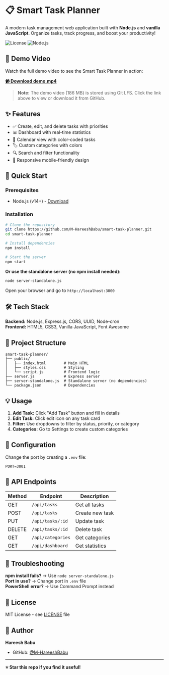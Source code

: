 # 📋 Smart Task Planner

A modern task management web application built with **Node.js** and **vanilla JavaScript**. Organize tasks, track progress, and boost your productivity!

![License](https://img.shields.io/badge/license-MIT-blue.svg)
![Node.js](https://img.shields.io/badge/node-%3E%3D14.0.0-green.svg)

## 🎥 Demo Video

Watch the full demo video to see the Smart Task Planner in action:

[**📹 Download demo.mp4**](demo.mp4)

> **Note:** The demo video (186 MB) is stored using Git LFS. Click the link above to view or download it from GitHub.

## ✨ Features

- ✅ Create, edit, and delete tasks with priorities
- 📊 Dashboard with real-time statistics
- 📅 Calendar view with color-coded tasks
- 🏷️ Custom categories with colors
- 🔍 Search and filter functionality
- 📱 Responsive mobile-friendly design

## 🚀 Quick Start

### Prerequisites
- Node.js (v14+) - [Download](https://nodejs.org/)

### Installation

```bash
# Clone the repository
git clone https://github.com/M-HareeshBabu/smart-task-planner.git
cd smart-task-planner

# Install dependencies
npm install

# Start the server
npm start
```

**Or use the standalone server (no npm install needed):**
```bash
node server-standalone.js
```

Open your browser and go to `http://localhost:3000`

## 🛠️ Tech Stack

**Backend:** Node.js, Express.js, CORS, UUID, Node-cron  
**Frontend:** HTML5, CSS3, Vanilla JavaScript, Font Awesome

## 📁 Project Structure

```
smart-task-planner/
├── public/
│   ├── index.html        # Main HTML
│   ├── styles.css        # Styling
│   └── script.js         # Frontend logic
├── server.js             # Express server
├── server-standalone.js  # Standalone server (no dependencies)
└── package.json          # Dependencies
```

## 💡 Usage

1. **Add Task:** Click "Add Task" button and fill in details
2. **Edit Task:** Click edit icon on any task card
3. **Filter:** Use dropdowns to filter by status, priority, or category
4. **Categories:** Go to Settings to create custom categories

## 🔧 Configuration

Change the port by creating a `.env` file:
```env
PORT=3001
```

## 📡 API Endpoints

| Method | Endpoint | Description |
|--------|----------|-------------|
| GET | `/api/tasks` | Get all tasks |
| POST | `/api/tasks` | Create new task |
| PUT | `/api/tasks/:id` | Update task |
| DELETE | `/api/tasks/:id` | Delete task |
| GET | `/api/categories` | Get categories |
| GET | `/api/dashboard` | Get statistics |

## 🐛 Troubleshooting

**npm install fails?** → Use `node server-standalone.js`  
**Port in use?** → Change port in `.env` file  
**PowerShell error?** → Use Command Prompt instead

## 📝 License

MIT License - see [LICENSE](LICENSE) file

## 👤 Author

**Hareesh Babu**
- GitHub: [@M-HareeshBabu](https://github.com/M-HareeshBabu)

---

**⭐ Star this repo if you find it useful!**
